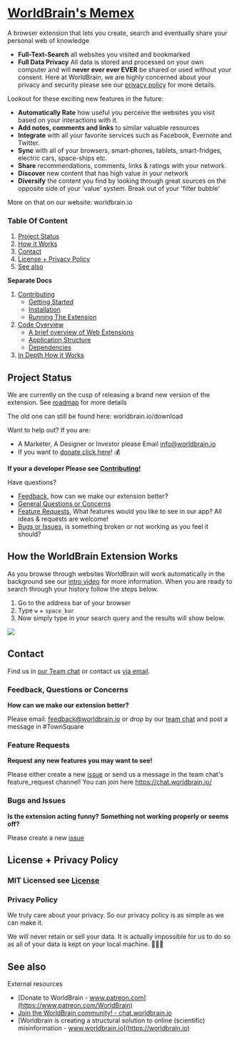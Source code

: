 # <a id="worldbrain" href="#worldbrain">WorldBrain's Memex</a>

A browser extension that lets you create, search and eventually share your personal web of knowledge

 - **Full-Text-Search** all websites you visited and bookmarked
 - **Full Data Privacy** All data is stored and processed on your own computer and will **never ever ever EVER** be shared or used without your consent. Here at WorldBrain, we are highly concerned about your privacy and security please see our [privacy policy](#privacy-policy) for more details.

Lookout for these exciting new features in the future:
 - **Automatically Rate** how useful you perceive the websites you visit based on your interactions with it.
 - **Add notes, comments and links** to similar valuable resources
 - **Integrate** with all your favorite services such as Facebook, Evernote and Twitter.
 - **Sync** with all of your browsers, smart-phones, tablets, smart-fridges, electric cars, space-ships etc.
 - **Share** recommendations, comments, links & ratings with your network.
 - **Discover** new content that has high value in your network
 - **Diversify** the content you find by looking through great sources on the opposite side of your 'value' system. Break out of your 'filter bubble'

More on that on our website: worldbrain.io

### Table Of Content

1. [Project Status](#project-status)
1. [How it Works](#how-it-works.md)
1. [Contact](#contact)
1. [License + Privacy Policy](#license-+-privacy-policy)
1. [See also](#see-also)

**Separate Docs**

1. [Contributing](./CONTRIBUTING.md)
    * [Getting Started](./CONTRIBUTING.md#getting-started)
    * [Installation](./CONTRIBUTING.md#installation)
    * [Running The Extension](./CONTRIBUTING.md#running-the-extension)
1. [Code Overview](./CONTRIBUTING.md#code-overview)
    * [A brief overview of Web Extensions](./CONTRIBUTING.md#a-brief-overview-of-web-e)
    * [Application Structure](./CONTRIBUTING.md#application-structure)
    * [Dependencies](./CONTRIBUTING.md#dependencies)
1. [In Depth How it Works](./docs/How-It-Works.md)

## Project Status
We are currently on the cusp of releasing a brand new version of the extension. See [roadmap](https://trello.com/b/mdqEuBjb) for more details

The old one can still be found here: worldbrain.io/download

Want to help out? If you are:
 - A Marketer, A Designer or Investor please Email info@worldbrain.io
 - If you want to [donate click here](https://www.patreon.com/WorldBrain)! :moneybag:

**If your a developer Please see [Contributing!](./CONTRIBUTING.md)**

Have questions?
- [Feedback](#contact), how can we make our extension better?
- [General Questions or Concerns](#contact)
- [Feature Requests](#feature-requests), <!-- vote for or add any new features you may want to see! --> What features would you like to see in our app? All ideas & requests are welcome!
- [Bugs or Issues](https://github.com/WorldBrain/Research-Engine/issues/new), is something broken or not working as you feel it should?

## How the WorldBrain Extension Works

As you browse through websites WorldBrain will work automatically in the background see our [intro video](https://youtu.be/rtYA8_taswk) for more information. When you are ready to search through your history follow the steps below.

1. Go to the address bar of your browser
2. Type `w` + `space_bar`
3. Now simply type in your search query and the results will show below.

![](https://github.com/swissums/worldbrain-doc-gifs/blob/master/how-it-works.gif)

## Contact

Find us in [our Team chat](https://chat.worldbrain.io/) or contact us [via email](mailto:info@worldbrain.io).

### Feedback, Questions or Concerns
**How can we make our extension better?**

Please email: feedback@worldbrain.io
or drop by our [team chat](https://chat.worldbrain.io/) and post a message in #TownSquare

### Feature Requests
**Request <!-- Vote and Comment on -->  any new features you may want to see!**

<!-- Please visit our [Feature Requests Page](**TODO**) -->
Please either create a new [issue](https://github.com/WorldBrain/WebMemex/issues/new)
or send us a message in the team chat's feature_request channel!
You can join here https://chat.worldbrain.io/

### Bugs and Issues
**Is the extension acting funny?**
**Something not working properly or seems off?**

Please create a new [issue](https://github.com/WorldBrain/WebMemex/issues/new)

## License + Privacy Policy

### MIT Licensed see [License](./License)

### Privacy Policy

We truly care about your privacy. So our privacy policy is as simple as we can make it.

We will never retain or sell your data.
It is actually impossible for us to do so as all of your data is kept on your local machine.
:see_no_evil::hear_no_evil::speak_no_evil:


## See also

External resources

* [Donate to WorldBrain - www.patreon.com](https://www.patreon.com/WorldBrain)
* [Join the WorldBrain community! - chat.worldbrain.io](https://chat.worldbrain.io/)
* [Worldbrain is creating a structural solution to online (scientific) misinformation - www.worldbrain.io](https://worldbrain.io)
